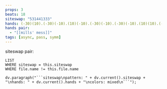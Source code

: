 ```yaml
---
props: 3
beats: 18
siteswap: "531441333"
hands: (-30)(10).(-30)(-10).(10)(-10).(-30)(-10).(-30)(-10).(10)(10).(-30)(10).(-30)(-10).(30)(-10).
hands pair:
  - "[[mills' mess]]"
tags: [async, pass, symm]
---
```


siteswap pair:
```dataview
LIST
WHERE siteswap = this.siteswap
WHERE file.name != this.file.name
```
```dataviewjs
dv.paragraph("```siteswap\npattern: " + dv.current().siteswap + "\nhands: " + dv.current().hands + "\ncolors: mixed\n```");
```
